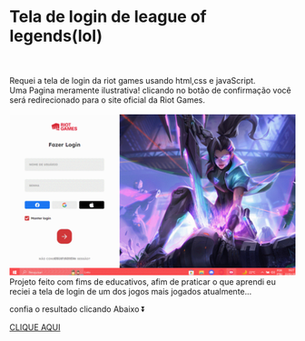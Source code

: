 <h1>Tela de login de league of legends(lol)</h1>
<br><br>
Requei a tela de login da riot games usando html,css e javaScript.<br>
Uma Pagina meramente ilustrativa! clicando no botão de confirmação você será redirecionado para o site oficial da Riot Games.
<br><br>

<img src=lol.gif >

<br>
Projeto feito com fims de educativos, afim de praticar o que aprendi eu reciei a tela de login de um dos jogos mais jogados atualmente...

confia o resultado clicando Abaixo ⏬

[CLIQUE AQUI](https://ei-gih.github.io/tela_de_-login_lol/)

